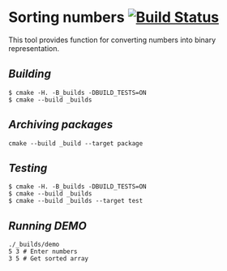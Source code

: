 # **Sorting numbers** [![Build Status](https://travis-ci.com/puchkovki/suptertask.svg?token=Ux37jVUbGCZXFoXn5mcW&branch=master)](https://travis-ci.com/puchkovki/suptertask)

This tool provides function for converting numbers into binary representation.
## *Building*
```
$ cmake -H. -B_builds -DBUILD_TESTS=ON
$ cmake --build _builds
```
## *Archiving packages*
```
cmake --build _build --target package
```
## *Testing*
```
$ cmake -H. -B_builds -DBUILD_TESTS=ON
$ cmake --build _builds
$ cmake --build _builds --target test
```

## *Running DEMO*
```
./_builds/demo 
5 3 # Enter numbers
3 5 # Get sorted array
```
